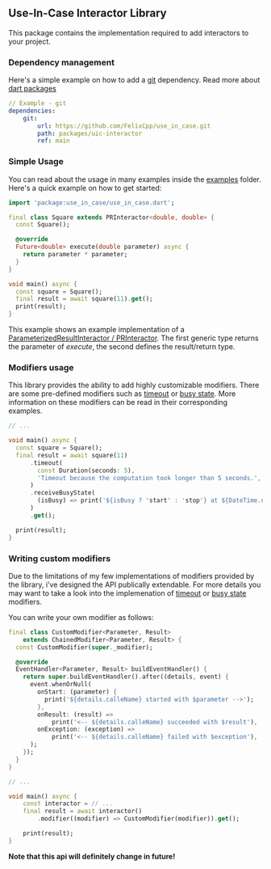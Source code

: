 ## Use-In-Case Interactor Library

This package contains the implementation required to add interactors to your project.

### Dependency management

Here's a simple example on how to add a [git](https://git-scm.com/) dependency.
Read more about [dart packages](https://dart.dev/tools/pub/dependencies)

```yaml
// Example - git
dependencies:
    git:
        url: https://github.com/FelixCpp/use_in_case.git
        path: packages/uic-interactor
        ref: main
```

### Simple Usage

You can read about the usage in many examples inside the [examples](example/) folder. Here's a quick example on how to get started:

```dart
import 'package:use_in_case/use_in_case.dart';

final class Square extends PRInteractor<double, double> {
  const Square();

  @override
  Future<double> execute(double parameter) async {
    return parameter * parameter;
  }
}

void main() async {
  const square = Square();
  final result = await square(11).get();
  print(result);
}
```

This example shows an example implementation of a [ParameterizedResultInteractor / PRInteractor](lib/src/interactor.dart). The first generic type returns the parameter of *execute*, the second defines the result/return type.

### Modifiers usage

This library provides the ability to add highly customizable modifiers. There are some pre-defined modifiers such as [timeout](lib/src/timeout_modifier.dart) or [busy state](lib/src/busy_state_modifier.dart). More information on these modifiers can be read in their corresponding examples.

```dart
// ...

void main() async {
  const square = Square();
  final result = await square(11)
      .timeout(
        const Duration(seconds: 5),
        'Timeout because the computation took longer than 5 seconds.',
      )
      .receiveBusyState(
        (isBusy) => print('${isBusy ? 'start' : 'stop'} at ${DateTime.now()}'),
      )
      .get();

  print(result);
}
```

### Writing custom modifiers

Due to the limitations of my few implementations of modifiers provided by the library, i've designed the API publically extendable. For more details you may want to take a look into the implemenation of [timeout](lib/src/timeout_modifier.dart) or [busy state](lib/src/busy_state_modifier.dart) modifiers.

You can write your own modifier as follows:

```dart
final class CustomModifier<Parameter, Result>
    extends ChainedModifier<Parameter, Result> {
  const CustomModifier(super._modifier);

  @override
  EventHandler<Parameter, Result> buildEventHandler() {
    return super.buildEventHandler().after((details, event) {
      event.whenOrNull(
        onStart: (parameter) {
          print('${details.calleName} started with $parameter -->');
        },
        onResult: (result) =>
            print('<-- ${details.calleName} succeeded with $result'),
        onException: (exception) =>
            print('<-- ${details.calleName} failed with $exception'),
      );
    });
  }
}

// ...

void main() async {
    const interactor = // ...
    final result = await interactor()
        .modifier((modifier) => CustomModifier(modifier)).get();

    print(result);
}
```

**Note that this api will definitely change in future!**